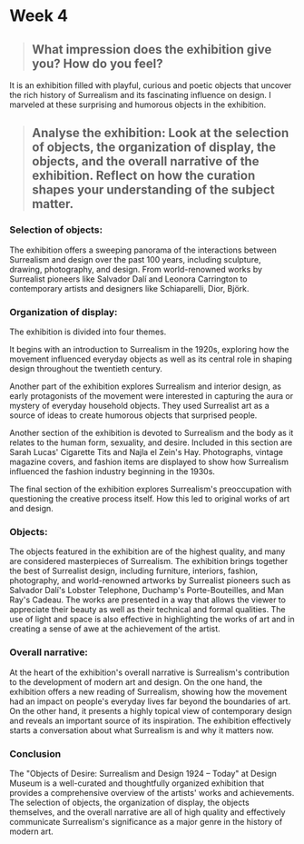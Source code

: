 # Week 4
>## What impression does the exhibition give you? How do you feel?
It is an exhibition filled with playful, curious and poetic objects that uncover the rich history of Surrealism and its fascinating influence on design.
I marveled at these surprising and humorous objects in the exhibition.

>## Analyse the exhibition: Look at the selection of objects, the organization of display, the objects, and the overall narrative of the exhibition. Reflect on how the curation shapes your understanding of the subject matter.  

### Selection of objects:
The exhibition offers a sweeping panorama of the interactions between Surrealism and design over the past 100 years, including sculpture, drawing, photography, and design. From world-renowned works by Surrealist pioneers like Salvador Dalí and Leonora Carrington to contemporary artists and designers like Schiaparelli, Dior, Björk.

### Organization of display:
The exhibition is divided into four themes. 

It begins with an introduction to Surrealism in the 1920s, exploring how the movement influenced everyday objects as well as its central role in shaping design throughout the twentieth century.

Another part of the exhibition explores Surrealism and interior design, as early protagonists of the movement were interested in capturing the aura or mystery of everyday household objects. They used Surrealist art as a source of ideas to create humorous objects that surprised people.

Another section of the exhibition is devoted to Surrealism and the body as it relates to the human form, sexuality, and desire.
Included in this section are Sarah Lucas' Cigarette Tits and Najla el Zein's Hay.
Photographs, vintage magazine covers, and fashion items are displayed to show how Surrealism influenced the fashion industry beginning in the 1930s.

The final section of the exhibition explores Surrealism's preoccupation with questioning the creative process itself. How this led to original works of art and design.

### Objects: 
The objects featured in the exhibition are of the highest quality, and many are considered masterpieces of Surrealism. The exhibition brings together the best of Surrealist design, including furniture, interiors, fashion, photography, and world-renowned artworks by Surrealist pioneers such as Salvador Dalí's Lobster Telephone, Duchamp's Porte-Bouteilles, and Man Ray's Cadeau. The works are presented in a way that allows the viewer to appreciate their beauty as well as their technical and formal qualities. The use of light and space is also effective in highlighting the works of art and in creating a sense of awe at the achievement of the artist.

### Overall narrative: 
At the heart of the exhibition's overall narrative is Surrealism's contribution to the development of modern art and design. On the one hand, the exhibition offers a new reading of Surrealism, showing how the movement had an impact on people's everyday lives far beyond the boundaries of art. On the other hand, it presents a highly topical view of contemporary design and reveals an important source of its inspiration. The exhibition effectively starts a conversation about what Surrealism is and why it matters now.

### Conclusion
The "Objects of Desire: Surrealism and Design 1924 – Today" at Design Museum is a well-curated and thoughtfully organized exhibition that provides a comprehensive overview of the artists' works and achievements. The selection of objects, the organization of display, the objects themselves, and the overall narrative are all of high quality and effectively communicate Surrealism's significance as a major genre in the history of modern art.
